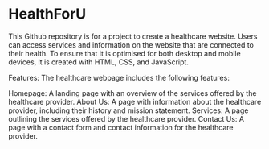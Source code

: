 # HealthForU
This Github repository is for a project to create a healthcare website. Users can access services and information on the website that are connected to their health. To ensure that it is optimised for both desktop and mobile devices, it is created with HTML, CSS, and JavaScript.

Features:
The healthcare webpage includes the following features:

Homepage: A landing page with an overview of the services offered by the healthcare provider.
About Us: A page with information about the healthcare provider, including their history and mission statement.
Services: A page outlining the services offered by the healthcare provider.
Contact Us: A page with a contact form and contact information for the healthcare provider.
